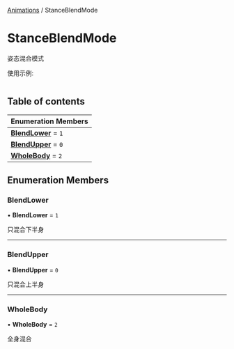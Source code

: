 [Animations](../groups/Animations.Animations.md) / StanceBlendMode

# StanceBlendMode <Badge type="tip" text="Enumeration" /> <Score text="StanceBlendMode" />

姿态混合模式

使用示例:
```ts
```

## Table of contents

| Enumeration Members |
| :-----|
| **[BlendLower](Gameplay.StanceBlendMode.md#blendlower)** = ``1`` <br> |
| **[BlendUpper](Gameplay.StanceBlendMode.md#blendupper)** = ``0`` <br> |
| **[WholeBody](Gameplay.StanceBlendMode.md#wholebody)** = ``2`` <br> |

## Enumeration Members

### BlendLower <Score text="BlendLower" /> 

• **BlendLower** = ``1``

只混合下半身

___

### BlendUpper <Score text="BlendUpper" /> 

• **BlendUpper** = ``0``

只混合上半身

___

### WholeBody <Score text="WholeBody" /> 

• **WholeBody** = ``2``

全身混合

